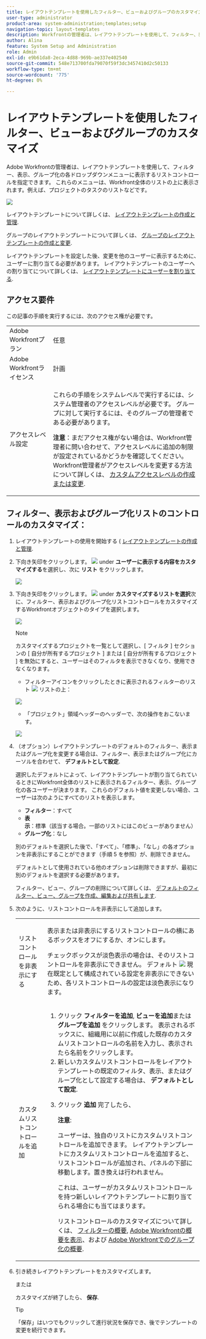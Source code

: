 ```yaml
---
title: レイアウトテンプレートを使用したフィルター、ビューおよびグループのカスタマイズ
user-type: administrator
product-area: system-administration;templates;setup
navigation-topic: layout-templates
description: Workfrontの管理者は、レイアウトテンプレートを使用して、フィルター、表示、グループ化の各ドロップダウンメニューに表示するリストコントロールを指定できます。 これらのメニューは、Workfront全体のリストの上に表示されます（プロジェクトのタスクのリストなど）。
author: Alina
feature: System Setup and Administration
role: Admin
exl-id: e9b61da8-2eca-4d88-969b-ae337e402540
source-git-commit: 548e713700fda79070f59f3dc3457410d2c50133
workflow-type: tm+mt
source-wordcount: '775'
ht-degree: 0%

---
```


# レイアウトテンプレートを使用したフィルター、ビューおよびグループのカスタマイズ

Adobe Workfrontの管理者は、レイアウトテンプレートを使用して、フィルター、表示、グループ化の各ドロップダウンメニューに表示するリストコントロールを指定できます。 これらのメニューは、Workfront全体のリストの上に表示されます。例えば、プロジェクトのタスクのリストなどです。

![](assets/filter-view-grouping-layout-templates.png)

レイアウトテンプレートについて詳しくは、 [レイアウトテンプレートの作成と管理](../../../administration-and-setup/customize-workfront/use-layout-templates/create-and-manage-layout-templates.md).

グループのレイアウトテンプレートについて詳しくは、 [グループのレイアウトテンプレートの作成と変更](../../../administration-and-setup/manage-groups/work-with-group-objects/create-and-modify-a-groups-layout-templates.md).

レイアウトテンプレートを設定した後、変更を他のユーザーに表示するために、ユーザーに割り当てる必要があります。 レイアウトテンプレートのユーザーへの割り当てについて詳しくは、 [レイアウトテンプレートにユーザーを割り当てる](../use-layout-templates/assign-users-to-layout-template.md).

## アクセス要件

この記事の手順を実行するには、次のアクセス権が必要です。

<table style="table-layout:auto"> 
 <col> 
 <col> 
 <tbody> 
  <tr> 
   <td role="rowheader">Adobe Workfrontプラン</td> 
   <td>任意</td> 
  </tr> 
  <tr> 
   <td role="rowheader">Adobe Workfrontライセンス</td> 
   <td>計画</td> 
  </tr> 
  <tr> 
   <td role="rowheader">アクセスレベル設定</td> 
   <td> <p>これらの手順をシステムレベルで実行するには、システム管理者のアクセスレベルが必要です。
グループに対して実行するには、そのグループの管理者である必要があります。</p> <p><b>注意</b>：まだアクセス権がない場合は、Workfront管理者に問い合わせて、アクセスレベルに追加の制限が設定されているかどうかを確認してください。 Workfront管理者がアクセスレベルを変更する方法について詳しくは、 <a href="../../../administration-and-setup/add-users/configure-and-grant-access/create-modify-access-levels.md" class="MCXref xref">カスタムアクセスレベルの作成または変更</a>.</p> </td> 
  </tr> 
 </tbody> 
</table>

## フィルター、表示およびグループ化リストのコントロールのカスタマイズ：

1. レイアウトテンプレートの使用を開始する ( [レイアウトテンプレートの作成と管理](../../../administration-and-setup/customize-workfront/use-layout-templates/create-and-manage-layout-templates.md).
1. 下向き矢印をクリックします。 ![](assets/down-arrow-blue.png) under **ユーザーに表示する内容をカスタマイズする**&#x200B;を選択し、次に **リスト** をクリックします。

   ![](assets/customize-what-users-see-dropdown-on-pg-adobe-branding.png)

1. 下向き矢印をクリックします。 ![](assets/down-arrow-blue.png) under **カスタマイズするリストを選択**&#x200B;次に、フィルター、表示およびグループ化リストコントロールをカスタマイズするWorkfrontオブジェクトのタイプを選択します。

   ![](assets/select-a-list-to-customize-menu-on-pg-adobe-branding.png)

   >[!NOTE]
   >
   >カスタマイズするプロジェクトを一覧として選択し、[ フィルタ ] セクションの [ 自分が所有するプロジェクト ] または [ 自分が所有するプロジェクト ] を無効にすると、ユーザーはそのフィルタを表示できなくなり、使用できなくなります。
   >
   >* フィルターアイコンをクリックしたときに表示されるフィルターのリスト ![](assets/filter-nwepng.png) リストの上：
   >   
   >  ![](assets/disable-filters-projects-im-on-or-own.png)
   >   
   >* 「プロジェクト」領域ヘッダーのヘッダーで、次の操作をおこないます。
   >   
   >  ![](assets/disable-filter-pills.png)

1. （オプション）レイアウトテンプレートのデフォルトのフィルター、表示またはグループ化を変更する場合は、フィルター、表示またはグループ化にカーソルを合わせて、 **デフォルトとして設定**.

   選択したデフォルトによって、レイアウトテンプレートが割り当てられているときにWorkfront全体のリストに表示されるフィルター、表示、グループ化の各ユーザーが決まります。 これらのデフォルト値を変更しない場合、ユーザーは次のようにすべてのリストを表示します。

   * **フィルター**：すべて
   * **表示**：標準（該当する場合。一部のリストにはこのビューがありません）
   * **グループ化**：なし

   別のデフォルトを選択した後で、「すべて」、「標準」、「なし」の各オプションを非表示にすることができます（手順 5 を参照）が、削除できません。

   デフォルトとして使用されている他のオプションは削除できますが、最初に別のデフォルトを選択する必要があります。

   フィルター、ビュー、グループの削除について詳しくは、 [デフォルトのフィルター、ビュー、グループを作成、編集および共有します](../../../administration-and-setup/set-up-workfront/configure-system-defaults/create-and-share-default-fvgs.md).

1. 次のように、リストコントロールを非表示にして追加します。

   <table style="table-layout:auto"> 
    <col> 
    <col> 
    <tbody> 
     <tr> 
      <td role="rowheader">リストコントロールを非表示にする</td> 
      <td> <p>表示または非表示にするリストコントロールの横にあるボックスをオフにするか、オンにします。</p> <p>チェックボックスが淡色表示の場合は、そのリストコントロールを非表示にできません。 デフォルト <img src="assets/default-pill.png"> 現在既定として構成されている設定を非表示にできないため、各リストコントロールの設定は淡色表示になります。</p> </td> 
     </tr> 
     <tr> 
      <td role="rowheader">カスタムリストコントロールを追加</td> 
      <td> <p> 
        <ol> 
         <li value="1"> クリック <strong>フィルターを追加</strong>, <strong>ビューを追加</strong>または <strong>グループを追加</strong> をクリックします。 表示されるボックスに、組織用に以前に作成した既存のカスタムリストコントロールの名前を入力し、表示されたら名前をクリックします。</li> 
         <li value="2"> 新しいカスタムリストコントロールをレイアウトテンプレートの既定のフィルタ、表示、またはグループ化として設定する場合は、 <strong>デフォルトとして設定</strong>. </li> 
         <li value="3"> <p>クリック <strong>追加</strong> 完了したら、</p> <p><b>注意</b>: <p>ユーザーは、独自のリストにカスタムリストコントロールを追加できます。 レイアウトテンプレートにカスタムリストコントロールを追加すると、リストコントロールが追加され、パネルの下部に移動します。置き換えは行われません。</p> <p>これは、ユーザーがカスタムリストコントロールを持つ新しいレイアウトテンプレートに割り当てられる場合にも当てはまります。 </p> <p>リストコントロールのカスタマイズについて詳しくは、 <a href="../../../reports-and-dashboards/reports/reporting-elements/filters-overview.md" class="MCXref xref">フィルターの概要</a>, <a href="../../../reports-and-dashboards/reports/reporting-elements/views-overview.md" class="MCXref xref">Adobe Workfrontの概要を表示</a>、および <a href="../../../reports-and-dashboards/reports/reporting-elements/groupings-overview.md" class="MCXref xref">Adobe Workfrontでのグループ化の概要</a>.</p> </p> </li> 
        </ol> </p> </td> 
     </tr> 
    </tbody> 
   </table>

1. 引き続きレイアウトテンプレートをカスタマイズします。

   または

   カスタマイズが終了したら、 **保存**.

   >[!TIP]
   >
   >「保存」はいつでもクリックして進行状況を保存でき、後でテンプレートの変更を続行できます。
